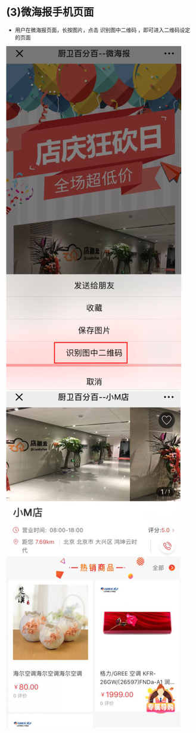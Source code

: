 # (3)微海报手机页面

* 用户在微海报页面，长按图片，点击 识别图中二维码 ，即可进入二维码设定的页面

![](images/screenshot_1554801242090.jpg)
![](images/screenshot_1554801245737.jpg)
